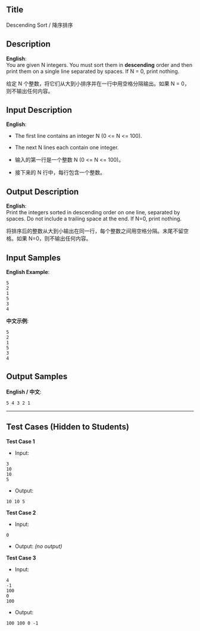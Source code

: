 ## Title
Descending Sort / 降序排序

## Description
**English**:  
You are given N integers. You must sort them in **descending** order and then print them on a single line separated by spaces. If N = 0, print nothing.
  
给定 N 个整数，将它们从大到小排序并在一行中用空格分隔输出。如果 N = 0，则不输出任何内容。

## Input Description
**English**:  
- The first line contains an integer N (0 <= N <= 100).  
- The next N lines each contain one integer.

- 输入的第一行是一个整数 N (0 <= N <= 100)。  
- 接下来的 N 行中，每行包含一个整数。

## Output Description
**English**:  
Print the integers sorted in descending order on one line, separated by spaces. Do not include a trailing space at the end. If N=0, print nothing.

将排序后的整数从大到小输出在同一行，每个整数之间用空格分隔。末尾不留空格。如果 N=0，则不输出任何内容。

## Input Samples
**English Example**:  
```
5
2
1
5
3
4
```

**中文示例**:  
```
5
2
1
5
3
4
```

## Output Samples
**English / 中文**:  
```
5 4 3 2 1
```

---

## Test Cases (Hidden to Students)

**Test Case 1**  
- Input:
```
3
10
10
5
```
- Output:
```
10 10 5
```

**Test Case 2**  
- Input:
```
0
```
- Output:
*(no output)*

**Test Case 3**  
- Input:
```
4
-1
100
0
100
```
- Output:
```
100 100 0 -1
```